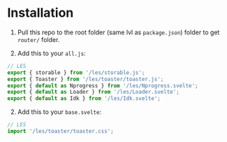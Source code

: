 # Installation

1. Pull this repo to the root folder (same lvl as `package.json`) folder to get `router/` folder.

2. Add this to your `all.js`:

```js
// LES
export { storable } from '/les/storable.js';
export { Toaster } from '/les/toaster/toaster.js';
export { default as Nprogress } from '/les/Nprogress.svelte';
export { default as Loader } from '/les/Loader.svelte';
export { default as Idk } from '/les/Idk.svelte';
```

2. Add this to your `base.svelte`:

```js
// LES
import '/les/toaster/toaster.css';
```